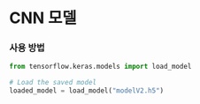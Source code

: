 # CNN 모델

### 사용 방법 

``` python
from tensorflow.keras.models import load_model

# Load the saved model
loaded_model = load_model("modelV2.h5")
```